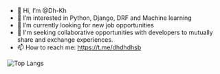 - 👋 Hi, I’m @Dh-Kh
- 👀 I’m interested in Python, Django, DRF and Machine learning
- 🌱 I’m currently looking for new job opportunities
- 💞️ I'm seeking collaborative opportunities with developers to mutually share and exchange experiences.
- 📫 How to reach me: https://t.me/dhdhdhsb
  
![Top Langs](https://github-readme-stats.vercel.app/api/top-langs/?username=Dh-Kh&theme=tokyonight)
